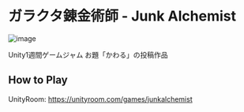 # ガラクタ錬金術師 - Junk Alchemist
![image](https://github.com/Gamma-HU/OneWeek_Alchemy/assets/102937443/44601c2f-4f46-4ce6-90cc-d05ba0a7108e)

Unity1週間ゲームジャム お題「かわる」の投稿作品

## How to Play
UnityRoom: https://unityroom.com/games/junkalchemist
